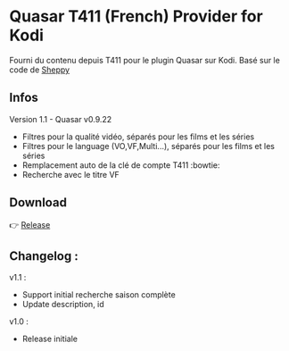 
 # Quasar T411 (French) Provider for Kodi
 Fourni du contenu depuis T411 pour le plugin Quasar sur Kodi.
 Basé sur le code de [Sheppy](https://github.com/Sheppounet/script.pulsar.cpb)
 ## Infos
 
 Version 1.1 - Quasar v0.9.22
 - Filtres pour la qualité vidéo, séparés pour les films et les séries
 - Filtres pour le language (VO,VF,Multi...), séparés pour les films et les séries
 - Remplacement auto de la clé de compte T411 :bowtie:
 - Recherche avec le titre VF
 
 ## Download
 
 :point_right: [Release](https://github.com/likeitneverwentaway/script.quasar.t411/releases)
 
 ## Changelog :
 v1.1 :
 - Support initial recherche saison complète
 - Update description, id
 
 v1.0 :
 - Release initiale